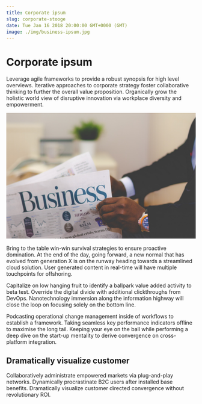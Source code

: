 ```yaml
---
title: Corporate ipsum
slug: corporate-stooge
date: Tue Jan 16 2018 20:00:00 GMT+0000 (GMT)
image: ./img/business-ipsum.jpg
---
```


# Corporate ipsum

Leverage agile frameworks to provide a robust synopsis for high level overviews. Iterative approaches to corporate strategy foster collaborative thinking to further the overall value proposition. Organically grow the holistic world view of disruptive innovation via workplace diversity and empowerment.

![Corporate ispum](img/business-ipsum.jpg)

Bring to the table win-win survival strategies to ensure proactive domination. At the end of the day, going forward, a new normal that has evolved from generation X is on the runway heading towards a streamlined cloud solution. User generated content in real-time will have multiple touchpoints for offshoring.

Capitalize on low hanging fruit to identify a ballpark value added activity to beta test. Override the digital divide with additional clickthroughs from DevOps. Nanotechnology immersion along the information highway will close the loop on focusing solely on the bottom line.

Podcasting operational change management inside of workflows to establish a framework. Taking seamless key performance indicators offline to maximise the long tail. Keeping your eye on the ball while performing a deep dive on the start-up mentality to derive convergence on cross-platform integration.

## Dramatically visualize customer

Collaboratively administrate empowered markets via plug-and-play networks. Dynamically procrastinate B2C users after installed base benefits. Dramatically visualize customer directed convergence without revolutionary ROI.